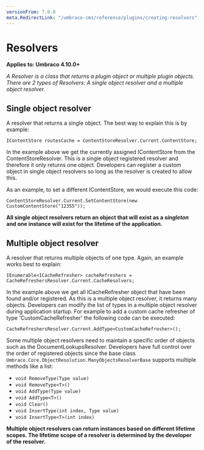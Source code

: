 ```yaml
---
versionFrom: 7.0.0
meta.RedirectLink: "/umbraco-cms/reference/plugins/creating-resolvers"
---
```


# Resolvers

**Applies to: Umbraco 4.10.0+**

_A Resolver is a class that returns a plugin object or multiple plugin objects. There are 2 types of Resolvers: A single object resolver and a multiple object resolver._

## Single object resolver

A resolver that returns a single object. The best way to explain this is by example:

`IContentStore routesCache = ContentStoreResolver.Current.ContentStore;`

In the example above we get the currently assigned IContentStore from the ContentStoreResolver. This is a single object registered resolver and therefore it only returns one object. Developers can register a custom object in single object resolvers so long as the resolver is created to allow this.

As an example, to set a different IContentStore, we would execute this code:

`ContentStoreResolver.Current.SetContentStore(new CustomContentStore("12355"));`

**All single object resolvers return an object that will exist as a *singleton* and one instance will exist for the lifetime of the application.**

## Multiple object resolver

A resolver that returns multiple objects of one type. Again, an example works best to explain:

`IEnumerable<ICacheRefresher> cacheRefreshers = CacheRefreshersResolver.Current.CacheResolvers;`

In the example above we get all ICacheRefresher object that have been found and/or registered. As this is a multiple object resolver, it returns many objects. Developers can modify the list of types in a multiple object resolver during application startup. For example to add a custom cache refresher of type 'CustomCacheRefresher' the following code can be executed:

`CacheRefreshersResolver.Current.AddType<CustomCacheRefresher>();`

Some multiple object resolvers need to maintain a specific order of objects such as the DocumentLookupsResolver. Developers have full control over the order of registered objects since the base class `Umbraco.Core.ObjectResolution.ManyObjectsResolverBase` supports multiple methods like a list:

* `void RemoveType(Type value)`
* `void RemoveType<T>()`
* `void AddType(Type value)`
* `void AddType<T>()`
* `void Clear()`
* `void InsertType(int index, Type value)`
* `void InsertType<T>(int index)`

**Multiple object resolvers can return instances based on different lifetime scopes. The lifetime scope of a resolver is determined by the developer of the resolver.**
